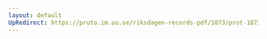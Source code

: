 ```yaml
---
layout: default
UpRedirect: https://pruto.im.uu.se/riksdagen-records-pdf/1873/prot-1873--fk--118/prot-1873--fk--118_004.pdf
---
```

